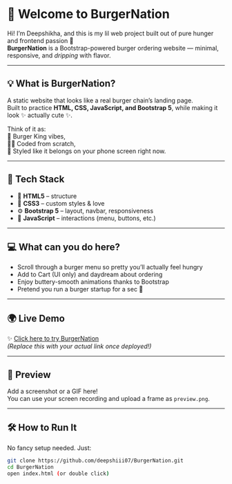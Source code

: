# 🍔 Welcome to BurgerNation

Hi! I’m Deepshikha, and this is my lil web project built out of pure hunger and frontend passion 🫶  
**BurgerNation** is a Bootstrap-powered burger ordering website — minimal, responsive, and *dripping* with flavor.

---

## 💡 What is BurgerNation?

A static website that looks like a real burger chain’s landing page.  
Built to practice **HTML, CSS, JavaScript, and Bootstrap 5**, while making it look ✨ actually cute ✨.

Think of it as:  
🍔 Burger King vibes,  
👩‍💻 Coded from scratch,  
🎀 Styled like it belongs on your phone screen right now.

---

## 🎨 Tech Stack

- 🧱 **HTML5** – structure
- 🎨 **CSS3** – custom styles & love
- ⚙️ **Bootstrap 5** – layout, navbar, responsiveness
- 🧠 **JavaScript** – interactions (menu, buttons, etc.)

---

## 💻 What can you do here?

- Scroll through a burger menu so pretty you’ll actually feel hungry  
- Add to Cart (UI only) and daydream about ordering  
- Enjoy buttery-smooth animations thanks to Bootstrap  
- Pretend you run a burger startup for a sec 🍟

---

## 🌍 Live Demo

✨ [Click here to try BurgerNation](https://your-deployed-link.netlify.app)  
*(Replace this with your actual link once deployed!)*

---

## 📸 Preview

Add a screenshot or a GIF here!  
You can use your screen recording and upload a frame as `preview.png`.

---

## 🛠 How to Run It

No fancy setup needed. Just:

```bash
git clone https://github.com/deepshiii07/BurgerNation.git
cd BurgerNation
open index.html (or double click)
